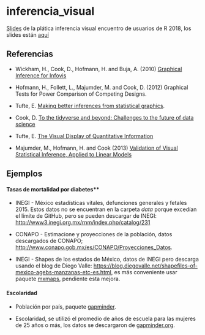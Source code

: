 # inferencia_visual
[Slides](https://tereom.github.io/tutoriales/inferencia_visual_pres) de la plática inferencia visual encuentro de usuarios de R 2018, los slides están [aquí](https://tereom.github.io/tutoriales/inferencia_visual_pres)

## Referencias

* Wickham, H., Cook, D., Hofmann, H. and Buja, A. (2010) [Graphical Inference for Infovis](http://stat.wharton.upenn.edu/~buja/PAPERS/Wickham-Cook-Hofmann-Buja-IEEE-TransVizCompGraphics_2010-Graphical%20Inference%20for%20Infovis.pdf)

* Hofmann, H., Follett, L., Majumder, M. and Cook, D. (2012) Graphical Tests for Power Comparison of Competing Designs.

* Tufte, E. [Making better inferences from statistical graphics](http://www.edwardtufte.com/bboard/q-and-a-fetch-msg?msg_id=0003wa).

* Cook, D. [To the tidyverse and beyond: Challenges to the future of data science](http://www.dicook.org/files/rstudio/#1)

* Tufte, E. [The Visual Display of Quantitative Information](https://www.edwardtufte.com/tufte/books_vdqi)

* Majumder, M., Hofmann, H. and Cook (2013) [Validation of Visual Statistical Inference, Applied to Linear Models](http://www.tandfonline.com/doi/abs/10.1080/01621459.2013.808157)

## Ejemplos

#### Tasas de mortalidad por diabetes**

* INEGI - México estadísticas vitales, defunciones generales y fetales 2015. Estos datos no se encuentran en la 
carpeta *data* porque excedían el límite de GitHub, pero se pueden descargar de INEGI: http://www3.inegi.org.mx/rnm/index.php/catalog/231

* CONAPO - Estimacione y proyecciones de la población, datos descargados de CONAPO; http://www.conapo.gob.mx/es/CONAPO/Proyecciones_Datos.

* INEGI - Shapes de los estados de México, datos de INEGI pero descarga usando el blog de Diego Valle: https://blog.diegovalle.net/shapefiles-of-mexico-agebs-manzanas-etc-es.html, es más conveniente usar paquete [mxmaps](https://github.com/diegovalle/mxmaps), pendiente esta mejora.

#### Escolaridad

* Población por país, paquete [gapminder](https://cran.r-project.org/web/packages/gapminder/index.html).

* Escolaridad, se utilizó el promedio de años de escuela para las mujeres de 25 años o más, los datos se descargaron de [gapminder.org](https://www.gapminder.org/tools/#_chart-type=bubbles).




